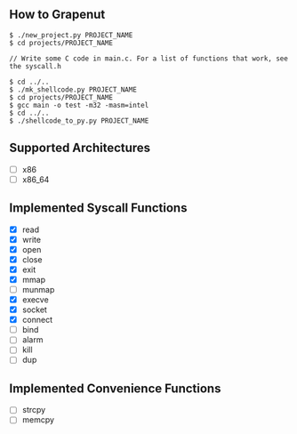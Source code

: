 How to Grapenut
---------------

```
$ ./new_project.py PROJECT_NAME
$ cd projects/PROJECT_NAME

// Write some C code in main.c. For a list of functions that work, see the syscall.h

$ cd ../..
$ ./mk_shellcode.py PROJECT_NAME
$ cd projects/PROJECT_NAME
$ gcc main -o test -m32 -masm=intel
$ cd ../..
$ ./shellcode_to_py.py PROJECT_NAME
```

Supported Architectures
-----------------------

- [ ] x86
- [ ] x86_64

Implemented Syscall Functions
-----------------------------

- [x] read
- [x] write
- [x] open
- [x] close
- [x] exit
- [x] mmap
- [ ] munmap
- [x] execve
- [x] socket
- [x] connect
- [ ] bind
- [ ] alarm
- [ ] kill
- [ ] dup

Implemented Convenience Functions
---------------------------------

- [ ] strcpy
- [ ] memcpy